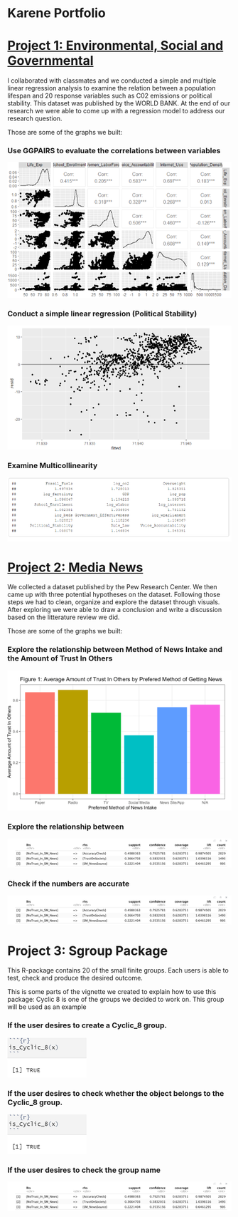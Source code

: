 # Karene Portfolio

# [Project 1: Environmental, Social and Governmental](https://github.com/Karene123/ESG-Project)

I collaborated with classmates and we conducted a simple and multiple linear regression analysis to examine the relation between a population lifespan and 20 response variables such as C02 emissions or political stability. This dataset was published by the WORLD BANK. At the end of our research we were able to come up with a regression model to address our research question.  

Those are some of the graphs we built:

### Use GGPAIRS to evaluate the correlations between variables 
![](https://github.com/Karene123/Karene-Portfolio/blob/main/Screenshot%202022-05-18%20003222.png)

### Conduct a simple linear regression (Political Stability)
![](https://github.com/Karene123/Karene-Portfolio/blob/main/Screenshot%202022-05-18%20003536.png)

### Examine Multicollinearity
![](https://github.com/Karene123/Karene-Portfolio/blob/main/Screenshot%202022-05-18%20012043.png)

# [Project 2: Media News](https://github.com/Karene123/Media-New-Project)

We collected a dataset published by the Pew Research Center. We then came up with three potential hypotheses on the dataset. Following those steps we had to clean, organize and explore the dataset through visuals. After exploring we were able to draw a conclusion and write a discussion based on the litterature review we did. 

Those are some of the graphs we built:

### Explore the relationship between Method of News Intake and the Amount of Trust In Others
![](https://github.com/Karene123/Karene-Portfolio/blob/main/Screenshot%202022-05-18%20020456.png)

### Explore the relationship between 
![](https://github.com/Karene123/Karene-Portfolio/blob/main/Screenshot%202022-05-18%20020532.png)

### Check if the numbers are accurate
![](https://github.com/Karene123/Karene-Portfolio/blob/main/Screenshot%202022-05-18%20020532.png)

# Project 3: Sgroup Package

This R-package contains 20 of the small finite groups. Each users is able to test, check and produce the desired outcome.

This is some parts of the vignette we created to explain how to use this package:
Cyclic 8 is one of the groups we decided to work on. This group will be used as an example

### If the user desires to create a Cyclic_8 group.
![](https://github.com/Karene123/Karene-Portfolio/blob/main/Screenshot%202022-05-18%20025023.png)

### If the user desires to check whether the object belongs to the Cyclic_8 group. 
![](https://github.com/Karene123/Karene-Portfolio/blob/main/Screenshot%202022-05-18%20025023.png)

### If the user desires to check the group name
![](https://github.com/Karene123/Karene-Portfolio/blob/main/Screenshot%202022-05-18%20020532.png)


